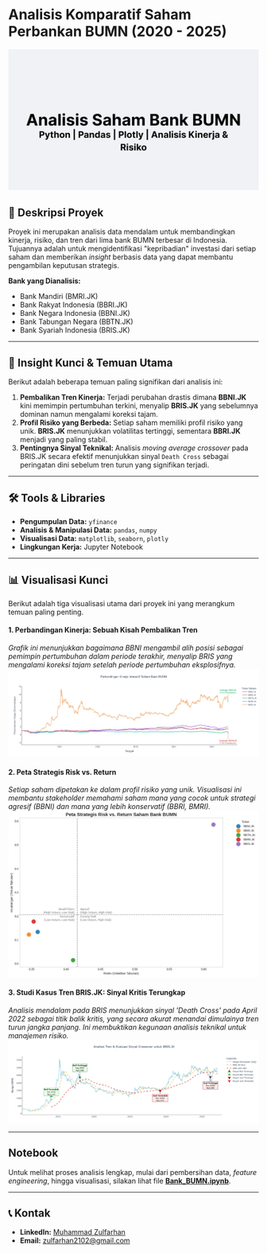 # Analisis Komparatif Saham Perbankan BUMN (2020 - 2025)

![Header Image](images/header.png)

## 📜 Deskripsi Proyek

Proyek ini merupakan analisis data mendalam untuk membandingkan kinerja, risiko, dan tren dari lima bank BUMN terbesar di Indonesia. Tujuannya adalah untuk mengidentifikasi "kepribadian" investasi dari setiap saham dan memberikan *insight* berbasis data yang dapat membantu pengambilan keputusan strategis.

**Bank yang Dianalisis:**
* Bank Mandiri (BMRI.JK)
* Bank Rakyat Indonesia (BBRI.JK)
* Bank Negara Indonesia (BBNI.JK)
* Bank Tabungan Negara (BBTN.JK)
* Bank Syariah Indonesia (BRIS.JK)

---

## 🚀 Insight Kunci & Temuan Utama

Berikut adalah beberapa temuan paling signifikan dari analisis ini:

1.  **Pembalikan Tren Kinerja:** Terjadi perubahan drastis dimana **BBNI.JK** kini memimpin pertumbuhan terkini, menyalip **BRIS.JK** yang sebelumnya dominan namun mengalami koreksi tajam.
2.  **Profil Risiko yang Berbeda:** Setiap saham memiliki profil risiko yang unik. **BRIS.JK** menunjukkan volatilitas tertinggi, sementara **BBRI.JK** menjadi yang paling stabil.
3.  **Pentingnya Sinyal Teknikal:** Analisis *moving average crossover* pada BRIS.JK secara efektif menunjukkan sinyal `Death Cross` sebagai peringatan dini sebelum tren turun yang signifikan terjadi.

---

## 🛠️ Tools & Libraries

* **Pengumpulan Data:** `yfinance`
* **Analisis & Manipulasi Data:** `pandas`, `numpy`
* **Visualisasi Data:** `matplotlib`, `seaborn`, `plotly`
* **Lingkungan Kerja:** Jupyter Notebook

---

## 📊 Visualisasi Kunci

Berikut adalah tiga visualisasi utama dari proyek ini yang merangkum temuan paling penting.

#### 1. Perbandingan Kinerja: Sebuah Kisah Pembalikan Tren
*Grafik ini menunjukkan bagaimana BBNI mengambil alih posisi sebagai pemimpin pertumbuhan dalam periode terakhir, menyalip BRIS yang mengalami koreksi tajam setelah periode pertumbuhan eksplosifnya.*
![Perbandingan Kinerja](images/kinerja_saham.jpg)

#### 2. Peta Strategis Risk vs. Return
*Setiap saham dipetakan ke dalam profil risiko yang unik. Visualisasi ini membantu stakeholder memahami saham mana yang cocok untuk strategi agresif (BBNI) dan mana yang lebih konservatif (BBRI, BMRI).*
![Risk vs Return](images/risk_vs_return.png)

#### 3. Studi Kasus Tren BRIS.JK: Sinyal Kritis Terungkap
*Analisis mendalam pada BRIS menunjukkan sinyal 'Death Cross' pada April 2022 sebagai titik balik kritis, yang secara akurat menandai dimulainya tren turun jangka panjang. Ini membuktikan kegunaan analisis teknikal untuk manajemen risiko.*
![Studi Kasus BRIS](images/studi_kasus_BSI.jpg)

---

##  Notebook
Untuk melihat proses analisis lengkap, mulai dari pembersihan data, *feature engineering*, hingga visualisasi, silakan lihat file [**Bank_BUMN.ipynb**](Bank_BUMN.ipynb).

---

## 📞 Kontak
* **LinkedIn:** [Muhammad Zulfarhan](https://www.linkedin.com/in/muhammad-zulfarhan-1b3921206/)
* **Email:** zulfarhan2102@gmail.com
